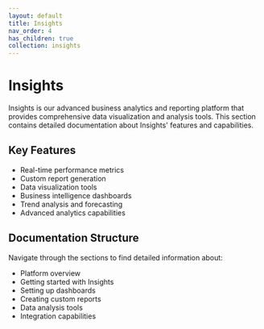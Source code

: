 ```yaml
---
layout: default
title: Insights
nav_order: 4
has_children: true
collection: insights
---
```


# Insights

Insights is our advanced business analytics and reporting platform that provides comprehensive data visualization and analysis tools. This section contains detailed documentation about Insights' features and capabilities.

## Key Features

- Real-time performance metrics
- Custom report generation
- Data visualization tools
- Business intelligence dashboards
- Trend analysis and forecasting
- Advanced analytics capabilities

## Documentation Structure

Navigate through the sections to find detailed information about:

- Platform overview
- Getting started with Insights
- Setting up dashboards
- Creating custom reports
- Data analysis tools
- Integration capabilities
